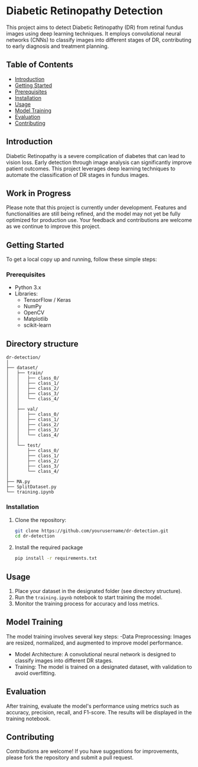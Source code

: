 # Diabetic Retinopathy Detection

This project aims to detect Diabetic Retinopathy (DR) from retinal fundus images using deep learning techniques. It employs convolutional neural networks (CNNs) to classify images into different stages of DR, contributing to early diagnosis and treatment planning.

## Table of Contents

- [Introduction](#introduction)
- [Getting Started](#getting-started)
- [Prerequisites](#prerequisites)
- [Installation](#installation)
- [Usage](#usage)
- [Model Training](#model-training)
- [Evaluation](#evaluation)
- [Contributing](#contributing)

## Introduction

Diabetic Retinopathy is a severe complication of diabetes that can lead to vision loss. Early detection through image analysis can significantly improve patient outcomes. This project leverages deep learning techniques to automate the classification of DR stages in fundus images.

## Work in Progress

Please note that this project is currently under development. Features and functionalities are still being refined, and the model may not yet be fully optimized for production use. Your feedback and contributions are welcome as we continue to improve this project.

## Getting Started

To get a local copy up and running, follow these simple steps:

### Prerequisites

- Python 3.x
- Libraries:
  - TensorFlow / Keras
  - NumPy
  - OpenCV
  - Matplotlib
  - scikit-learn
    
## Directory structure
```
dr-detection/
│
├── dataset/
│   ├── train/
│   │   ├── class_0/
│   │   ├── class_1/
│   │   ├── class_2/
│   │   ├── class_3/
│   │   └── class_4/
│   │
│   ├── val/
│   │   ├── class_0/
│   │   ├── class_1/
│   │   ├── class_2/
│   │   ├── class_3/
│   │   └── class_4/
│   │
│   └── test/
│       ├── class_0/
│       ├── class_1/
│       ├── class_2/
│       ├── class_3/
│       └── class_4/
│
├── MA.py
├── SplitDataset.py
└── training.ipynb
```
### Installation

1. Clone the repository:

   ```bash
   git clone https://github.com/yourusername/dr-detection.git
   cd dr-detection
   ```
2. Install the required package
   ```bash
   pip install -r requirements.txt

## Usage
1. Place your dataset in the designated folder (see directory structure).
2. Run the `training.ipynb` notebook to start training the model.
3. Monitor the training process for accuracy and loss metrics.

## Model Training
The model training involves several key steps:
-Data Preprocessing: Images are resized, normalized, and augmented to improve model performance.
- Model Architecture: A convolutional neural network is designed to classify images into different DR stages.
- Training: The model is trained on a designated dataset, with validation to avoid overfitting.

## Evaluation
After training, evaluate the model's performance using metrics such as accuracy, precision, recall, and F1-score. The results will be displayed in the training notebook.

## Contributing
Contributions are welcome! If you have suggestions for improvements, please fork the repository and submit a pull request.
